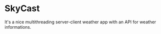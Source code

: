 # SkyCast
It's a nice multithreading server-client weather app with an API for weather informations.
